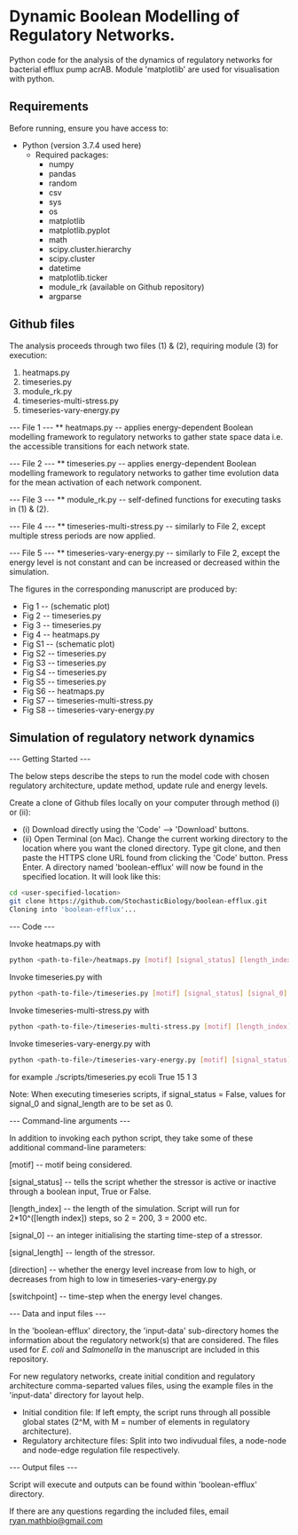 # Dynamic Boolean Modelling of Regulatory Networks.

Python code for the analysis of the dynamics of regulatory networks for bacterial efflux pump acrAB. Module 'matplotlib' are used for visualisation with python.

## Requirements

Before running, ensure you have access to:
- Python (version 3.7.4 used here)
  - Required packages:
    - numpy
    - pandas
    - random
    - csv
    - sys
    - os
    - matplotlib
    - matplotlib.pyplot
    - math
    - scipy.cluster.hierarchy
    - scipy.cluster
    - datetime
    - matplotlib.ticker
    - module_rk (available on Github repository)
    - argparse


## Github files

The analysis proceeds through two files (1) & (2), requiring module (3) for execution:
1) heatmaps.py
2) timeseries.py
3) module_rk.py
4) timeseries-multi-stress.py
5) timeseries-vary-energy.py

--- File 1 ---
** heatmaps.py -- applies energy-dependent Boolean modelling framework to regulatory networks to gather state space data i.e. the accessible transitions for each network state.

--- File 2 ---
** timeseries.py -- applies energy-dependent Boolean modelling framework to regulatory networks to gather time evolution data for the mean activation of each network component.

--- File 3 ---
** module_rk.py -- self-defined functions for executing tasks in (1) & (2).

--- File 4 ---
** timeseries-multi-stress.py -- similarly to File 2, except multiple stress periods are now applied.

--- File 5 ---
** timeseries-vary-energy.py -- similarly to File 2, except the energy level is not constant and can be increased or decreased within the simulation.


The figures in the corresponding manuscript are produced by:
  - Fig 1 -- (schematic plot)
  - Fig 2 -- timeseries.py
  - Fig 3 -- timeseries.py
  - Fig 4 -- heatmaps.py
  - Fig S1 -- (schematic plot)
  - Fig S2 -- timeseries.py
  - Fig S3 -- timeseries.py
  - Fig S4 -- timeseries.py
  - Fig S5 -- timeseries.py
  - Fig S6 -- heatmaps.py
  - Fig S7 -- timeseries-multi-stress.py
  - Fig S8 -- timeseries-vary-energy.py

## Simulation of regulatory network dynamics

--- Getting Started ---

The below steps describe the steps to run the model code with chosen regulatory architecture, update method, update rule and energy levels.

Create a clone of Github files locally on your computer through method (i) or (ii):
- (i) Download directly using the 'Code' --> 'Download' buttons.
- (ii) Open Terminal (on Mac). Change the current working directory to the location where you want the cloned directory. Type git clone, and then paste the HTTPS clone URL found from clicking the 'Code' button. Press Enter. A directory named 'boolean-efflux' will now be found in the specified location. It will look like this:<br/>
```sh
cd <user-specified-location>
git clone https://github.com/StochasticBiology/boolean-efflux.git
Cloning into 'boolean-efflux'...
```

--- Code ---

Invoke heatmaps.py with
```sh
python <path-to-file>/heatmaps.py [motif] [signal_status] [length_index]
```

Invoke timeseries.py with
```sh
python <path-to-file>/timeseries.py [motif] [signal_status] [signal_0] [signal_length] [length_index]
```

Invoke timeseries-multi-stress.py with
```sh
python <path-to-file>/timeseries-multi-stress.py [motif] [length_index]
```

Invoke timeseries-vary-energy.py with
```sh
python <path-to-file>/timeseries-vary-energy.py [motif] [signal_status] [signal_start] [signal_length] [length_index] [direction] [switchpoint]
```

for example
./scripts/timeseries.py ecoli True 15 1 3

Note: When executing timeseries scripts, if signal_status = False, values for signal_0 and signal_length are to be set as 0.

--- Command-line arguments ---

In addition to invoking each python script, they take some of these additional command-line parameters:

[motif] -- motif being considered.

[signal_status] -- tells the script whether the stressor is active or inactive through a boolean input, True or False.

[length_index] -- the length of the simulation. Script will run for 2*10^([length index]) steps, so 2 = 200, 3 = 2000 etc.

[signal_0] -- an integer initialising the starting time-step of a stressor.

[signal_length] -- length of the stressor.

[direction] -- whether the energy level increase from low to high, or decreases from high to low in timeseries-vary-energy.py

[switchpoint] -- time-step when the energy level changes.


--- Data and input files ---

In the 'boolean-efflux' directory, the 'input-data' sub-directory homes the information about the regulatory network(s) that are considered. The files used for *E. coli* and *Salmonella* in the manuscript are included in this repository.

For new regulatory networks, create initial condition and regulatory architecture comma-separted values files, using the example files in the 'input-data' directory for layout help.
   - Initial condition file: If left empty, the script runs through all possible global states (2^M, with M = number of elements in regulatory architecture).
   - Regulatory architecture files: Split into two indivudual files, a node-node and node-edge regulation file respectively.


--- Output files ---

Script will execute and outputs can be found within 'boolean-efflux' directory.

If there are any questions regarding the included files, email ryan.mathbio@gmail.com

